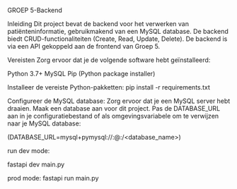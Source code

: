 GROEP 5-Backend

Inleiding
Dit project bevat de backend voor het verwerken van patiënteninformatie, gebruikmakend van een MySQL database. De backend biedt CRUD-functionaliteiten (Create, Read, Update, Delete). De backend is via een API gekoppeld aan de frontend van Groep 5.

Vereisten
Zorg ervoor dat je de volgende software hebt geïnstalleerd:

Python 3.7+
MySQL
Pip (Python package installer)


Installeer de vereiste Python-pakketten:
pip install -r requirements.txt


Configureer de MySQL database:
Zorg ervoor dat je een MySQL server hebt draaien.
Maak een database aan voor dit project.
Pas de DATABASE_URL aan in je configuratiebestand of als omgevingsvariabele om te verwijzen naar je MySQL database:

(DATABASE_URL=mysql+pymysql://<username>:<password>@<host>:<port>/<database_name>)


run
dev mode:

fastapi dev main.py

prod mode:
fastapi run main.py
